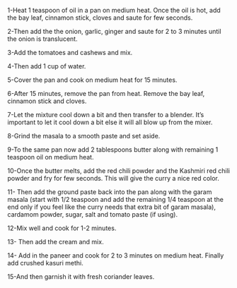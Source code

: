 1-Heat 1 teaspoon of oil in a pan on medium heat. Once the oil is hot, add the bay leaf, cinnamon stick, cloves and saute for few seconds.

2-Then add the the onion, garlic, ginger and saute for 2 to 3 minutes until the onion is translucent.

3-Add the tomatoes and cashews and mix.

4-Then add 1 cup of water.

5-Cover the pan and cook on medium heat for 15 minutes.

6-After 15 minutes, remove the pan from heat. Remove the bay leaf, cinnamon stick and cloves.

7-Let the mixture cool down a bit and then transfer to a blender. It’s important to let it cool down a bit else it will all blow up from the mixer.

8-Grind the masala to a smooth paste and set aside.

9-To the same pan now add 2 tablespoons butter along with remaining 1 teaspoon oil on medium heat.

10-Once the butter melts, add the red chili powder and the Kashmiri red chili powder and fry for few seconds. This will give the curry a nice red color.

11- Then add the ground paste back into the pan along with the garam masala (start with 1/2 teaspoon and add the remaining 1/4 teaspoon at the end only if you feel like the curry needs that extra bit of garam masala), cardamom powder, sugar, salt and tomato paste (if using).

12-Mix well and cook for 1-2 minutes.

13- Then add the cream and mix.

14- Add in the paneer and cook for 2 to 3 minutes on medium heat. Finally add crushed kasuri methi.

15-And then garnish it with fresh coriander leaves.